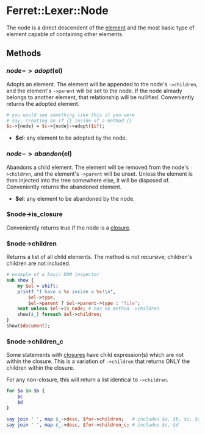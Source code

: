 # Ferret::Lexer::Node

The node is a direct descendent of the [element](Element.md) and the most basic
type of element capable of containing other elements.

## Methods

### $node->adopt($el)

Adopts an element. The element will be appended to the node's `->children`, and
the element's `->parent` will be set to the node. If the node already belongs to
another element, that relationship will be nullified. Conveniently returns the
adopted element.

```perl
# you would see something like this if you were
# say, creating an if {} inside of a method {}
$c->{node} = $c->{node}->adopt($if);
```

* __$el__: any element to be adopted by the node.

### $node->abandon($el)

Abandons a child element. The element will be removed from the node's
`->children`, and the element's `->parent` will be unset. Unless the element is
then injected into the tree somewhere else, it will be disposed of. Conveniently
returns the abandoned element.

* __$el__: any element to be abandoned by the node.

### $node->is_closure

Conveniently returns true if the node is a [closure](Statement/Closure.md).

### $node->children

Returns a list of all child elements. The method is not recursive; children's
children are not included.

```perl
# example of a basic DOM inspector
sub show {
    my $el = shift;
    printf "I have a %s inside a %s!\n",
        $el->type,
        $el->parent ? $el->parent->type : 'file';
    next unless $el->is_node; # has no method ->children
    show($_) foreach $el->children;
}
show($document);
```

### $node->children_c

Some statements with [closures](Statement/Closure.md) have child expression(s)
which are not within the closure. This is a variation of `->children` that
returns ONLY the children within the closure.  

For any non-closure, this will return a list identical to `->children`.

```ruby
for $a in $b {
    $c
    $d
}
```
```perl
say join ' ', map $_->desc, $for->children;   # includes $a, $b, $c, $d
say join ' ', map $_->desc, $for->children_c; # includes $c, $d
```
